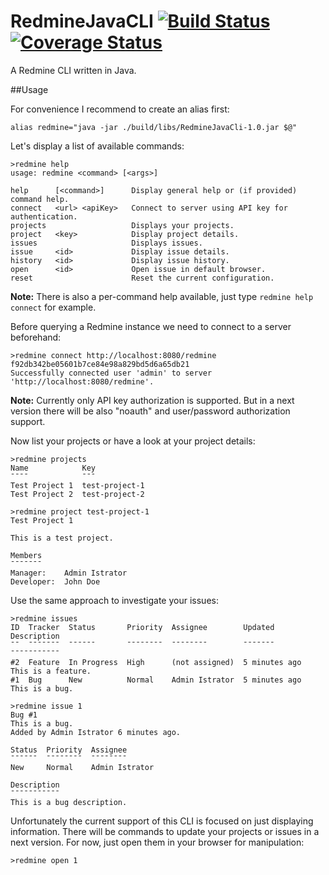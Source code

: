 # RedmineJavaCLI [![Build Status](https://travis-ci.org/a11n/RedmineJavaCLI.svg)](https://travis-ci.org/a11n/RedmineJavaCLI) [![Coverage Status](https://coveralls.io/repos/a11n/RedmineJavaCLI/badge.svg)](https://coveralls.io/r/a11n/RedmineJavaCLI)

A Redmine CLI written in Java.

##Usage

For convenience I recommend to create an alias first:
```shell
alias redmine="java -jar ./build/libs/RedmineJavaCli-1.0.jar $@"
```

Let's display a list of available commands:
```shell
>redmine help
usage: redmine <command> [<args>]

help      [<command>]      Display general help or (if provided) command help.  
connect   <url> <apiKey>   Connect to server using API key for authentication.  
projects                   Displays your projects.                              
project   <key>            Display project details.                             
issues                     Displays issues.                                     
issue     <id>             Display issue details.                               
history   <id>             Display issue history.                               
open      <id>             Open issue in default browser.                       
reset                      Reset the current configuration. 
```

**Note:** There is also a per-command help available, just type `redmine help connect` for example.

Before querying a Redmine instance we need to connect to a server beforehand:
```shell
>redmine connect http://localhost:8080/redmine f92db342be05601b7ce84e98a829bd5d6a65db21
Successfully connected user 'admin' to server 'http://localhost:8080/redmine'.
```

**Note:** Currently only API key authorization is supported. But in a next version there will be also "noauth" and user/password authorization support.

Now list your projects or have a look at your project details:

```shell
>redmine projects
Name            Key
¯¯¯¯            ¯¯¯
Test Project 1  test-project-1  
Test Project 2  test-project-2

>redmine project test-project-1
Test Project 1

This is a test project.

Members
¯¯¯¯¯¯¯
Manager:    Admin Istrator  
Developer:  John Doe
```

Use the same approach to investigate your issues:
```shell
>redmine issues
ID  Tracker  Status       Priority  Assignee        Updated        Description         
¯¯  ¯¯¯¯¯¯¯  ¯¯¯¯¯¯       ¯¯¯¯¯¯¯¯  ¯¯¯¯¯¯¯¯        ¯¯¯¯¯¯¯        ¯¯¯¯¯¯¯¯¯¯¯         
#2  Feature  In Progress  High      (not assigned)  5 minutes ago  This is a feature.  
#1  Bug      New          Normal    Admin Istrator  5 minutes ago  This is a bug. 

>redmine issue 1
Bug #1
This is a bug.
Added by Admin Istrator 6 minutes ago. 

Status  Priority  Assignee              
¯¯¯¯¯¯  ¯¯¯¯¯¯¯¯  ¯¯¯¯¯¯¯¯              
New     Normal    Admin Istrator  

Description
¯¯¯¯¯¯¯¯¯¯¯
This is a bug description.
```

Unfortunately the current support of this CLI is focused on just displaying information. There will be commands to update your projects or issues in a next version. For now, just open them in your browser for manipulation:

```shell
>redmine open 1
```
